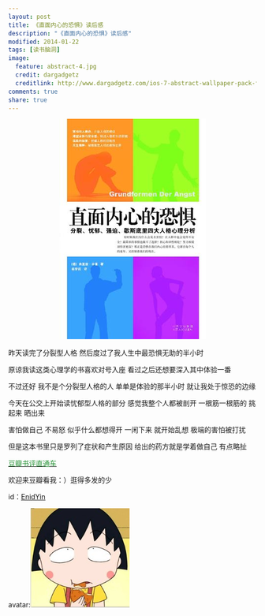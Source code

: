 ```yaml
---
layout: post
title: 《直面内心的恐惧》读后感
description: "《直面内心的恐惧》读后感"
modified: 2014-01-22
tags: [读书脑洞]
image:
  feature: abstract-4.jpg
  credit: dargadgetz
  creditlink: http://www.dargadgetz.com/ios-7-abstract-wallpaper-pack-for-iphone-5-and-ipod-touch-retina/
comments: true
share: true
---
```


<div style="text-align:center">
    <figure>
        <img src="/images/blog/face-the-fear-in-your-heart.jpg"/>
    </figure>
</div>

昨天读完了分裂型人格 然后度过了我人生中最恐惧无助的半小时 

原谅我读这类心理学的书喜欢对号入座 看过之后还想要深入其中体验一番

不过还好 我不是个分裂型人格的人 单单是体验的那半小时 就让我处于惊恐的边缘

今天在公交上开始读忧郁型人格的部分 感觉我整个人都被剖开 一根筋一根筋的 挑起来 晒出来

害怕做自己 不易怒 似乎什么都想得开 一闲下来 就开始乱想 极端的害怕被打扰

但是这本书里只是罗列了症状和产生原因 给出的药方就是学着做自己 有点略扯

<a href="http://book.douban.com/subject/2282946/"><font color="#259235">豆瓣书评直通车</font></a>

欢迎来豆瓣看我：）逛得多发的少

id：<a href="http://www.douban.com/people/50180561/" >EnidYin</a>

avatar:<img src="/images/wanzi.jpg"/>
